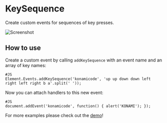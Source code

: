 KeySequence
===========

Create custom events for sequences of key presses.

![Screenshot](http://benlenarts.github.com/KeySequence/images/asdf.png)

How to use
----------

Create a custom event by calling `addKeySequence` with an event name and an array of key names:

	#JS
	Element.Events.addKeySequence('konamicode', 'up up down down left right left right b a'.split(' ')); 
	
Now you can attach handlers to this new event:

	#JS
	document.addEvent('konamicode', function() { alert('KONAMI'); });

For more examples please check out the [demo](http://benlenarts.github.com/KeySequence/)!
